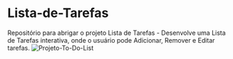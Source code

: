# Lista-de-Tarefas
Repositório para abrigar o projeto Lista de Tarefas - Desenvolve uma Lista de Tarefas interativa, onde o usuário pode Adicionar, Remover e Editar tarefas.
![Projeto-To-Do-List](https://user-images.githubusercontent.com/86081769/166139832-371fdb19-ab3a-4539-a1bb-672c97e88cbe.png)
